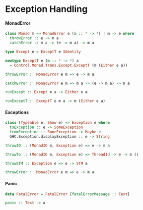 Exception Handling
==================

#### MonadError

```haskell
class Monad m => MonadError e (m :: * -> *) | m -> e where
  throwError :: e -> m a
  catchError :: m a -> (e -> m a) -> m a
```

```haskell
type Except e = ExceptT e Identity
```


```haskell
newtype ExceptT e (m :: * -> *) a
  = Control.Monad.Trans.Except.ExceptT (m (Either e a))
```


```haskell
throwError :: MonadError e m => e -> m a
```

```haskell
catchError :: MonadError e m => m a -> (e -> m a) -> m a
```

```haskell
runExcept :: Except e a -> Either e a
```

```haskell
runExceptT :: ExceptT e m a -> m (Either e a)
```

#### Exceptions

```haskell
class (Typeable e, Show e) => Exception e where
  toException :: e -> SomeException
  fromException :: SomeException -> Maybe e
  GHC.Exception.displayException :: e -> String
```

```haskell
throwIO :: (MonadIO m, Exception e) => e -> m a
```

```haskell
throwTo :: (MonadIO m, Exception e) => ThreadId -> e -> m ()
```

```haskell
throwSTM :: Exception e => e -> STM a
```

```haskell
throwError :: MonadError e m => e -> m a
```

#### Panic

```haskell
data FatalError = FatalError {fatalErrorMessage :: Text}
```

```haskell
panic :: Text -> a
```
